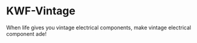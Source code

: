# KWF-Vintage
When life gives you vintage electrical components, make vintage electrical component ade!
